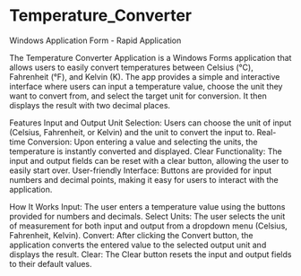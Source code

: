 # Temperature_Converter
Windows Application Form - Rapid Application

The Temperature Converter Application is a Windows Forms application that allows users to easily convert temperatures between Celsius (°C), Fahrenheit (°F), and Kelvin (K). The app provides a simple and interactive interface where users can input a temperature value, choose the unit they want to convert from, and select the target unit for conversion. It then displays the result with two decimal places.

Features
Input and Output Unit Selection: Users can choose the unit of input (Celsius, Fahrenheit, or Kelvin) and the unit to convert the input to.
Real-time Conversion: Upon entering a value and selecting the units, the temperature is instantly converted and displayed.
Clear Functionality: The input and output fields can be reset with a clear button, allowing the user to easily start over.
User-friendly Interface: Buttons are provided for input numbers and decimal points, making it easy for users to interact with the application.

How It Works
Input: The user enters a temperature value using the buttons provided for numbers and decimals.
Select Units: The user selects the unit of measurement for both input and output from a dropdown menu (Celsius, Fahrenheit, Kelvin).
Convert: After clicking the Convert button, the application converts the entered value to the selected output unit and displays the result.
Clear: The Clear button resets the input and output fields to their default values.
